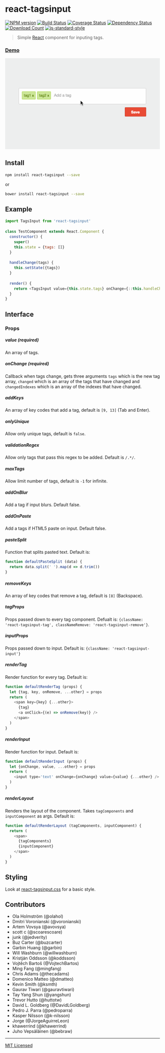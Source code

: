# react-tagsinput

[![NPM version][npm-image]][npm-url]
[![Build Status][travis-image]][travis-url]
[![Coverage Status][coverage-image]][coverage-url]
[![Dependency Status][dep-image]][dep-url]
[![Download Count][downloads-image]][downloads-url]
[![js-standard-style][standard-image]][standard-url]

> Simple [React](http://facebook.github.io/react/index.html) component for inputing tags.

### [Demo](https://olahol.github.io/react-tagsinput)

[![Demo](./example/demo.gif)][demo-url]

## Install

```bash
npm install react-tagsinput --save
```

or

```bash
bower install react-tagsinput --save
```

## Example

```javascript
import TagsInput from 'react-tagsinput'

class TestComponent extends React.Component {
  constructor() {
    super()
    this.state = {tags: []}
  }

  handleChange(tags) {
    this.setState({tags})
  }

  render() {
    return <TagsInput value={this.state.tags} onChange={::this.handleChange} />
  }
}
```

## Interface

### Props

##### value (required)

An array of tags.

##### onChange (required)

Callback when tags change, gets three arguments `tags` which is the new
tag array, `changed` which is an array of the tags that have changed and
`changedIndexes` which is an array of the indexes that have changed.

##### addKeys

An array of key codes that add a tag, default is `[9, 13]` (Tab and Enter).

##### onlyUnique

Allow only unique tags, default is `false`.

##### validationRegex

Allow only tags that pass this regex to be added. Default is `/.*/`.

##### maxTags

Allow limit number of tags, default is `-1` for infinite.

##### addOnBlur

Add a tag if input blurs. Default false.

##### addOnPaste

Add a tags if HTML5 paste on input. Default false.

##### pasteSplit

Function that splits pasted text. Default is:

```javascript
function defaultPasteSplit (data) {
  return data.split(' ').map(d => d.trim())
}
```

##### removeKeys

An array of key codes that remove a tag, default is `[8]` (Backspace).

##### tagProps

Props passed down to every tag component. Defualt is: `{className: 'react-tagsinput-tag', classNameRemove: 'react-tagsinput-remove'}`.

##### inputProps

Props passed down to input. Default is: `{className: 'react-tagsinput-input'}`

##### renderTag

Render function for every tag. Default is:

```javascript
function defaultRenderTag (props) {
  let {tag, key, onRemove, ...other} = props
  return (
    <span key={key} {...other}>
      {tag}
      <a onClick={(e) => onRemove(key)} />
    </span>
  )
}
```

##### renderInput

Render function for input. Default is:

```javascript
function defaultRenderInput (props) {
  let {onChange, value, ...other} = props
  return (
    <input type='text' onChange={onChange} value={value} {...other} />
  )
}
```

##### renderLayout

Renders the layout of the component. Takes `tagComponents` and `inputComponent` as args. Default is:

```javascript
function defaultRenderLayout (tagComponents, inputComponent) {
  return (
    <span>
      {tagComponents}
      {inputComponent}
    </span>
  )
}
```

## Styling

Look at [react-tagsinput.css](./react-tagsinput.css) for a basic style.

## Contributors

* Ola Holmström (@olahol)
* Dmitri Voronianski (@voronianski)
* Artem Vovsya (@avovsya)
* scott c (@scoarescoare)
* junk (@jedverity)
* Buz Carter (@buzcarter)
* Garbin Huang (@garbin)
* Will Washburn (@willwashburn)
* Kristján Oddsson (@koddsson)
* Vojtěch Bartoš (@VojtechBartos)
* Ming Fang (@mingfang)
* Chris Adams (@thecadams)
* Domenico Matteo (@dmatteo)
* Kevin Smith (@ksmth)
* Gaurav Tiwari (@gauravtiwari)
* Tay Yang Shun (@yangshun)
* Trevor Hutto (@huttotw)
* David L. Goldberg (@DavidLGoldberg)
* Pedro J. Parra (@pedroparra)
* Kasper Nilsson (@k-nilsson)
* Jorge (@JorgeAguirreLeon)
* khawerrind (@khawerrind)
* Juho Vepsäläinen (@bebraw)


---

[MIT Licensed](https://tldrlegal.com/license/mit-license)


[npm-image]: https://img.shields.io/npm/v/react-tagsinput.svg?style=flat-square
[npm-url]: https://npmjs.org/package/react-tagsinput
[downloads-image]: http://img.shields.io/npm/dm/react-tagsinput.svg?style=flat-square
[downloads-url]: https://npmjs.org/package/react-tagsinput
[travis-image]: https://img.shields.io/travis/olahol/react-tagsinput/master.svg?style=flat-square
[travis-url]: https://travis-ci.org/olahol/react-tagsinput
[coverage-image]: https://img.shields.io/coveralls/olahol/react-tagsinput.svg?style=flat-square
[coverage-url]: https://coveralls.io/r/olahol/react-tagsinput
[demo-url]: https://github.com/olahol/react-tagsinput/blob/master/example/index.html
[dep-image]: https://david-dm.org/olahol/react-tagsinput/peer-status.svg?style=flat-square
[dep-url]: https://david-dm.org/olahol/react-tagsinput
[standard-image]: https://img.shields.io/badge/code%20style-standard-brightgreen.svg?style=flat-square
[standard-url]: https://github.com/feross/standard
